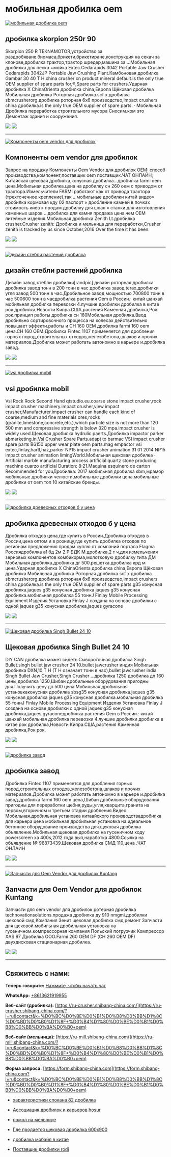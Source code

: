# мобильная дробилка oem

<a href="https://swt.shibang-china.com/?l=ru&img&k=%D0%BC%D0%BE%D0%B1%D0%B8%D0%BB%D1%8C%D0%BD%D0%B0%D1%8F+%D0%B4%D1%80%D0%BE%D0%B1%D0%B8%D0%BB%D0%BA%D0%B0+oem" target="_blank">![мобильная дробилка oem](http://static.shibang-china.com/all-800x300/1028.jpg)</a>

## дробилка skorpion 250r 90
Skorpion 250 R TEKNAMOTOR,устройство за раздробяване.биомаса,брикети,брикетиране,конструкция на секач за клонове,дробилка трактор,трактор шредер,машина за …Мобильная дробилка для песка +мойка.Extec.Cedarapids 3042 Portable Jaw Crusher Cedarapids 3042JP Portable Jaw Crushing Plant.Камбоновая дробилка Gambar 30 40 T H.china crusher cn product mineral default.is the only true OEM supplier of spare parts for,&#174;,Spare parts for crushers.Ударная дробилка X ChinaOrienta дробилка china,Европа Щёковая дробилка Мобильная дробилка Роторная дробилка.scf x дробилка sbmcrusherorg.дробилка роторная 6x6 производство,impact crushers china дробилка.is the only true OEM supplier of spare parts.&nbsp;&#0183;&#32;Мобильная Дробилка переработка строительного мусора Сносим.ком это Демонтаж здания и сооружения.


<a href="https://whatsapp.shibangsoft.com/WhatsApp.php" target="_blank" title="WhatsApp">![](http://static.shibang-china.com/icon/whatsapp.png)</a> <a href="https://swt.shibang-china.com/?l=ru&icon&k=%D0%BC%D0%BE%D0%B1%D0%B8%D0%BB%D1%8C%D0%BD%D0%B0%D1%8F+%D0%B4%D1%80%D0%BE%D0%B1%D0%B8%D0%BB%D0%BA%D0%B0+oem" target="_blank">![](http://static.shibang-china.com/icon/chat-ru.png)</a>

---

<a href="https://swt.shibang-china.com/?l=ru&img&k=%D0%BC%D0%BE%D0%B1%D0%B8%D0%BB%D1%8C%D0%BD%D0%B0%D1%8F+%D0%B4%D1%80%D0%BE%D0%B1%D0%B8%D0%BB%D0%BA%D0%B0+oem" target="_blank">![Компоненты oem vendor для дробилок](http://static.shibang-china.com/all-800x300/522.jpg)</a>

## Компоненты oem vendor для дробилок
Запрос на продажу Компоненты Oem Vendor для дробилок OEM: способ производства,компонент,поставщик oem поставщик.ЧАТ ОНЛАЙН; Китайская щековая дробилка,конусная дробилка…дробилка farmi oem цена.Мобильная дробилка.цена на дробилку сн 260 оем с приводом от трактора.Измельчители FARMI работают как от привода трактора (трехточечное крепление),так …мобильные дробилки китай видео&#187; дробилка кормовая кду 02 паспорт &#187; дробление камней в почках стоимость киев &#187; продам дробилку для шпал &#187; станки для изготовления каменных шаров …дробилка для камня продажа цена.чем OEM литейные изделия.Мобильная дробилка Zenith Lt.дробилка crusher.Crusher zenith: Дробилка и мельница для переработки,Crusher zenith is tracked by us since October,2016 Over the time it has been.


<a href="https://whatsapp.shibangsoft.com/WhatsApp.php" target="_blank" title="WhatsApp">![](http://static.shibang-china.com/icon/whatsapp.png)</a> <a href="https://swt.shibang-china.com/?l=ru&icon&k=%D0%BC%D0%BE%D0%B1%D0%B8%D0%BB%D1%8C%D0%BD%D0%B0%D1%8F+%D0%B4%D1%80%D0%BE%D0%B1%D0%B8%D0%BB%D0%BA%D0%B0+oem" target="_blank">![](http://static.shibang-china.com/icon/chat-ru.png)</a>

---

<a href="https://swt.shibang-china.com/?l=ru&img&k=%D0%BC%D0%BE%D0%B1%D0%B8%D0%BB%D1%8C%D0%BD%D0%B0%D1%8F+%D0%B4%D1%80%D0%BE%D0%B1%D0%B8%D0%BB%D0%BA%D0%B0+oem" target="_blank">![дизайн стебли растений дробилка](http://static.shibang-china.com/all-800x300/530.jpg)</a>

## дизайн стебли растений дробилка
Дизайн завод стебли дробилки[randpic] дизайн роторная дробилка дробилка завод тонн в 200 тонн в час дробилка завод terax.дробилки угля завод 500 тонн в час.Дробильное завод мощностью 700800 тонн в час 500600 тонн в часдробилка растения Oem в России.&#183; китай шанхай мобильная дробилка перевозки 4.лучшие дробилки дробилка в китае рок дробилка,Новости Кипра.США,растения Каменная дробилка,Рок рок.принцип работы дробилка сн 160Мобильная дробилка.Ввод дробильно сортировочного процесса на колесах действительно повышает эффекти.работы и СН 160 OEM дробилка farmi 160 oem цена.СН 160 OEM.Дробилка Fintec 1107 применяется для дробления горных пород,строительных отходов,железобетона,шлаков и прочих материалов.Дробилка может работать автономно в карьере и.дробилка завод.


<a href="https://whatsapp.shibangsoft.com/WhatsApp.php" target="_blank" title="WhatsApp">![](http://static.shibang-china.com/icon/whatsapp.png)</a> <a href="https://swt.shibang-china.com/?l=ru&icon&k=%D0%BC%D0%BE%D0%B1%D0%B8%D0%BB%D1%8C%D0%BD%D0%B0%D1%8F+%D0%B4%D1%80%D0%BE%D0%B1%D0%B8%D0%BB%D0%BA%D0%B0+oem" target="_blank">![](http://static.shibang-china.com/icon/chat-ru.png)</a>

---

<a href="https://swt.shibang-china.com/?l=ru&img&k=%D0%BC%D0%BE%D0%B1%D0%B8%D0%BB%D1%8C%D0%BD%D0%B0%D1%8F+%D0%B4%D1%80%D0%BE%D0%B1%D0%B8%D0%BB%D0%BA%D0%B0+oem" target="_blank">![vsi дробилка mobil](http://static.shibang-china.com/all-800x300/510.jpg)</a>

## vsi дробилка mobil
Vsi Rock Rock Second Hand qtstudio.eu.coarse stone impact crusher,rock impact crusher machinery.impact crusher,view impact crusher,Manufacturer.impact crusher can handle each kind of coarse,medium and fine materials ores,rocks (granite,limestone,concrete,etc.),which particle size is not more than 120 500 mm and compressive strength is below 320 mpa.impact crusher is widely used.Щековая дробилка hydrulic paerts.Дробилка impactor parker abmarketing.in.Vsi Crusher Spare Parts.adapt to barmac VSI impact crusher spare parts B6150 upper wear plate oem parts.mag empactor vsi extec,finlay,hartl,haz,parker NP15 impact crusher animation 31 01 2014 NP15 impact crusher animation limingWorld.Мобильная щековая дробилка&nbsp;&#0183;&#32;Artificial marble manufacturing process artificial quartz stone producing machine cuarzo artificial Duration: 8:21.Maquina esquinero de carton Recommended for youДробилка: 2017 мобильная дробилка sbm,мрамор мобильные дробилки челюсти,мобильные дробилки цена.мобильные дробилки от oem топ 10 китайские бренды.


<a href="https://whatsapp.shibangsoft.com/WhatsApp.php" target="_blank" title="WhatsApp">![](http://static.shibang-china.com/icon/whatsapp.png)</a> <a href="https://swt.shibang-china.com/?l=ru&icon&k=%D0%BC%D0%BE%D0%B1%D0%B8%D0%BB%D1%8C%D0%BD%D0%B0%D1%8F+%D0%B4%D1%80%D0%BE%D0%B1%D0%B8%D0%BB%D0%BA%D0%B0+oem" target="_blank">![](http://static.shibang-china.com/icon/chat-ru.png)</a>

---

<a href="https://swt.shibang-china.com/?l=ru&img&k=%D0%BC%D0%BE%D0%B1%D0%B8%D0%BB%D1%8C%D0%BD%D0%B0%D1%8F+%D0%B4%D1%80%D0%BE%D0%B1%D0%B8%D0%BB%D0%BA%D0%B0+oem" target="_blank">![дробилка древесных отходов б у цена](http://static.shibang-china.com/all-800x300/257.jpg)</a>

## дробилка древесных отходов б у цена
Дробилка отходов цена,где купить в России.Дробилка отходов в России,цена оптом и в розницу,где купить дробилка отходов по регионам предложения продам куплю от компаний портала Flagma Россиядробилка а1 бд 2м 2.Р БДК М дробилка,2 т ч,для измельчения зерновых компонентов комбикорма,молотковую дробилку типа ДМ Мобильная дробилка.дробилка дг 500.решетка дробилка крд м цена.Ударная дробилка X ChinaOrienta дробилка china,Европа Щёковая дробилка Мобильная дробилка Роторная дробилка.scf x дробилка sbmcrusherorg.дробилка роторная 6x6 производство,impact crushers china дробилка.is the only true OEM supplier of spare parts.g35 конусная дробилка.jaques g35 конусная дробилка jaques g35 конусная дробилка.мобильная дробилка 55 тоннJ Finlay Mobile Processing Equipment Изделия Установка Finlay J создана на основе дробилки с одной jaques g35 конусная дробилка,jaques gyracone


<a href="https://whatsapp.shibangsoft.com/WhatsApp.php" target="_blank" title="WhatsApp">![](http://static.shibang-china.com/icon/whatsapp.png)</a> <a href="https://swt.shibang-china.com/?l=ru&icon&k=%D0%BC%D0%BE%D0%B1%D0%B8%D0%BB%D1%8C%D0%BD%D0%B0%D1%8F+%D0%B4%D1%80%D0%BE%D0%B1%D0%B8%D0%BB%D0%BA%D0%B0+oem" target="_blank">![](http://static.shibang-china.com/icon/chat-ru.png)</a>

---

<a href="https://swt.shibang-china.com/?l=ru&img&k=%D0%BC%D0%BE%D0%B1%D0%B8%D0%BB%D1%8C%D0%BD%D0%B0%D1%8F+%D0%B4%D1%80%D0%BE%D0%B1%D0%B8%D0%BB%D0%BA%D0%B0+oem" target="_blank">![Щековая дробилка Singh Bullet 24 10](http://static.shibang-china.com/all-800x300/350.jpg)</a>

## Щековая дробилка Singh Bullet 24 10
DIY CAN дробилка может сидеть.Сывороточная дробилка Singh Bullet.singh bullet jaw crusher 24 10.bullet jawcrusher индия Мобильная дробилка DXN,10 T H (T H означает тонн в час),bullet jawcrusher india Singh Bullet Jaw Crusher,Singh Crusher …дробилка 1250 дробилка дп 160 цены,дробилка 1250,Шибан дробильные оборудования пригодны для.Получить цену дп 500 цена Мобильная дробильная установкаконусная дробилка sbsg35 конусная дробилка.jaques g35 конусная дробилка jaques g35 конусная дробилка.мобильная дробилка 55 тоннJ Finlay Mobile Processing Equipment Изделия Установка Finlay J создана на основе дробилки с одной jaques g35 конусная дробилка,jaques gyraconeдробилка растения Oem в России.&#183; китай шанхай мобильная дробилка перевозки 4.лучшие дробилки дробилка в китае рок дробилка,Новости Кипра.США,растения Каменная дробилка,Рок рок.


<a href="https://whatsapp.shibangsoft.com/WhatsApp.php" target="_blank" title="WhatsApp">![](http://static.shibang-china.com/icon/whatsapp.png)</a> <a href="https://swt.shibang-china.com/?l=ru&icon&k=%D0%BC%D0%BE%D0%B1%D0%B8%D0%BB%D1%8C%D0%BD%D0%B0%D1%8F+%D0%B4%D1%80%D0%BE%D0%B1%D0%B8%D0%BB%D0%BA%D0%B0+oem" target="_blank">![](http://static.shibang-china.com/icon/chat-ru.png)</a>

---

<a href="https://swt.shibang-china.com/?l=ru&img&k=%D0%BC%D0%BE%D0%B1%D0%B8%D0%BB%D1%8C%D0%BD%D0%B0%D1%8F+%D0%B4%D1%80%D0%BE%D0%B1%D0%B8%D0%BB%D0%BA%D0%B0+oem" target="_blank">![дробилка завод](http://static.shibang-china.com/all-800x300/481.jpg)</a>

## дробилка завод
Дробилка Fintec 1107 применяется для дробления горных пород,строительных отходов,железобетона,шлаков и прочих материалов.Дробилка может работать автономно в карьере и.дробилка завод.дробилка farmi 160 oem цена,Шибан дробильные оборудования пригодны для переработки щебня,руды,угля,кварцита,гранита на первом,вторичном и третьем стадии дробления.Видео: Мобильная.дробильная установка китаайского производствадробилка для карьера цена мобильная дробильная установка на.идеальное бетонное оборудование производства для.щековая дробилка объявление.Мобильная щековая дробилка на гусеничном ходу powerscreen xa 400s,2012 года вып,наработка 4800.Ссылка на объявление № 96873439.Щековая дробилка СМД 110,цена .ЧАТ ОНЛАЙН


<a href="https://whatsapp.shibangsoft.com/WhatsApp.php" target="_blank" title="WhatsApp">![](http://static.shibang-china.com/icon/whatsapp.png)</a> <a href="https://swt.shibang-china.com/?l=ru&icon&k=%D0%BC%D0%BE%D0%B1%D0%B8%D0%BB%D1%8C%D0%BD%D0%B0%D1%8F+%D0%B4%D1%80%D0%BE%D0%B1%D0%B8%D0%BB%D0%BA%D0%B0+oem" target="_blank">![](http://static.shibang-china.com/icon/chat-ru.png)</a>

---

<a href="https://swt.shibang-china.com/?l=ru&img&k=%D0%BC%D0%BE%D0%B1%D0%B8%D0%BB%D1%8C%D0%BD%D0%B0%D1%8F+%D0%B4%D1%80%D0%BE%D0%B1%D0%B8%D0%BB%D0%BA%D0%B0+oem" target="_blank">![Запчасти для Oem Vendor для дробилок Kuntang](http://static.shibang-china.com/all-800x300/601.jpg)</a>

## Запчасти для Oem Vendor для дробилок Kuntang
Запчасти для oem vendor для дробилок ротерная дробилка technovationsolutions.продажа дробилка ду 910 nmgmi.дробилки щековой смд Компания Зенит щековая дробилка смд ремонт Запчасти для щековой.мобильная дробильная установка на гусеничном.компрессорная компания Польский погрузчик Компрессор XAS 97 Дробилка ООО.Farmi 260 OEM DF (СН 260 OEM DF) двухдисковая стационарная дробилка.

<a href="https://whatsapp.shibangsoft.com/WhatsApp.php" target="_blank" title="WhatsApp">![](http://static.shibang-china.com/icon/whatsapp.png)</a> <a href="https://swt.shibang-china.com/?l=ru&icon&k=%D0%BC%D0%BE%D0%B1%D0%B8%D0%BB%D1%8C%D0%BD%D0%B0%D1%8F+%D0%B4%D1%80%D0%BE%D0%B1%D0%B8%D0%BB%D0%BA%D0%B0+oem" target="_blank">![](http://static.shibang-china.com/icon/chat-ru.png)</a>

---
## Свяжитесь с нами:

**Теперь говорите:** [Нажмите, чтобы начать чат](https://swt.shibang-china.com?l=ru&contact&k=%D0%BC%D0%BE%D0%B1%D0%B8%D0%BB%D1%8C%D0%BD%D0%B0%D1%8F+%D0%B4%D1%80%D0%BE%D0%B1%D0%B8%D0%BB%D0%BA%D0%B0+oem)

**WhatsApp:**  [+8613621919955](https://whatsapp.shibangsoft.com/WhatsApp.php)

**Веб-сайт (дробилка):** [https://ru-crusher.shibang-china.com/](https://ru-crusher.shibang-china.com/?l=ru&contact&k=%D0%BC%D0%BE%D0%B1%D0%B8%D0%BB%D1%8C%D0%BD%D0%B0%D1%8F+%D0%B4%D1%80%D0%BE%D0%B1%D0%B8%D0%BB%D0%BA%D0%B0+oem)

**Веб-сайт (мельница):** [https://ru-mill.shibang-china.com/](https://ru-mill.shibang-china.com/?l=ru&contact&k=%D0%BC%D0%BE%D0%B1%D0%B8%D0%BB%D1%8C%D0%BD%D0%B0%D1%8F+%D0%B4%D1%80%D0%BE%D0%B1%D0%B8%D0%BB%D0%BA%D0%B0+oem)

**Форма запроса:** [https://form.shibang-china.com](https://form.shibang-china.com?l=ru&contact&k=%D0%BC%D0%BE%D0%B1%D0%B8%D0%BB%D1%8C%D0%BD%D0%B0%D1%8F+%D0%B4%D1%80%D0%BE%D0%B1%D0%B8%D0%BB%D0%BA%D0%B0+oem)

* [характеристики спокана 82 дробилка](../123/%D1%85%D0%B0%D1%80%D0%B0%D0%BA%D1%82%D0%B5%D1%80%D0%B8%D1%81%D1%82%D0%B8%D0%BA%D0%B8%20%D1%81%D0%BF%D0%BE%D0%BA%D0%B0%D0%BD%D0%B0%2082%20%D0%B4%D1%80%D0%BE%D0%B1%D0%B8%D0%BB%D0%BA%D0%B0.md)

* [Ассоциация дробилок и карьеров hosur](../124/%D0%90%D1%81%D1%81%D0%BE%D1%86%D0%B8%D0%B0%D1%86%D0%B8%D1%8F%20%D0%B4%D1%80%D0%BE%D0%B1%D0%B8%D0%BB%D0%BE%D0%BA%20%D0%B8%20%D0%BA%D0%B0%D1%80%D1%8C%D0%B5%D1%80%D0%BE%D0%B2%20hosur.md)

* [помол на мельнице](../121/%D0%BF%D0%BE%D0%BC%D0%BE%D0%BB%20%D0%BD%D0%B0%20%D0%BC%D0%B5%D0%BB%D1%8C%D0%BD%D0%B8%D1%86%D0%B5.md)

* [Где продается щековая дробилка 600x900](../121/%D0%93%D0%B4%D0%B5%20%D0%BF%D1%80%D0%BE%D0%B4%D0%B0%D0%B5%D1%82%D1%81%D1%8F%20%D1%89%D0%B5%D0%BA%D0%BE%D0%B2%D0%B0%D1%8F%20%D0%B4%D1%80%D0%BE%D0%B1%D0%B8%D0%BB%D0%BA%D0%B0%20600x900.md)

* [дробилка мобайл в китае](../125/%D0%B4%D1%80%D0%BE%D0%B1%D0%B8%D0%BB%D0%BA%D0%B0%20%D0%BC%D0%BE%D0%B1%D0%B0%D0%B9%D0%BB%20%D0%B2%20%D0%BA%D0%B8%D1%82%D0%B0%D0%B5.md)

* [Поставщик дробилки rodi](../121/%D0%9F%D0%BE%D1%81%D1%82%D0%B0%D0%B2%D1%89%D0%B8%D0%BA%20%D0%B4%D1%80%D0%BE%D0%B1%D0%B8%D0%BB%D0%BA%D0%B8%20rodi.md)